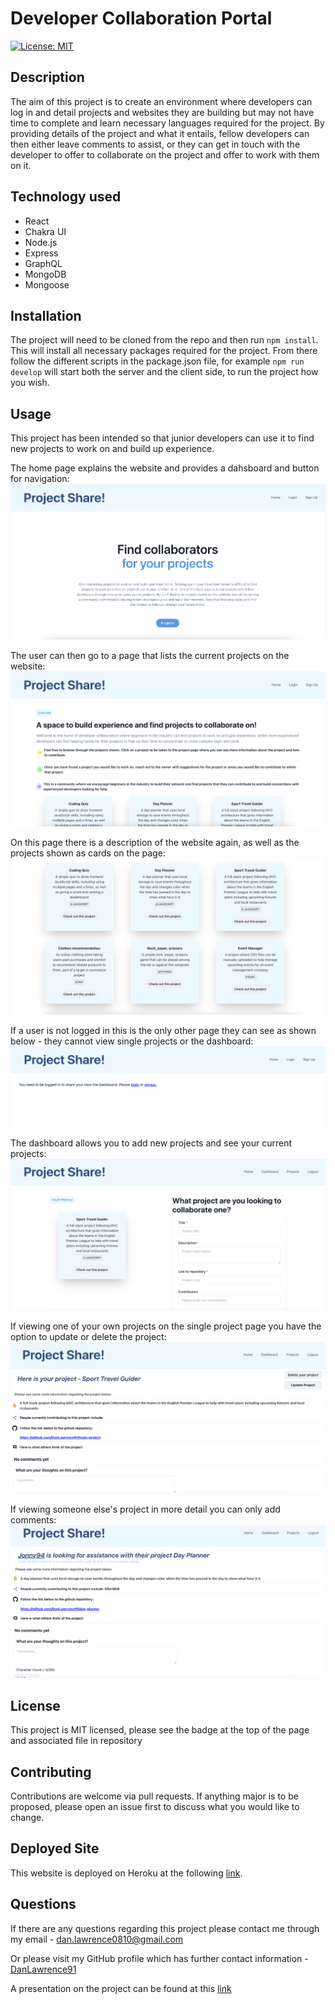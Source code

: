 # Developer Collaboration Portal

[![License: MIT](https://img.shields.io/badge/License-MIT-yellow.svg)](https://opensource.org/licenses/MIT)

## Description

The aim of this project is to create an environment where developers can log in and detail projects and websites they are building but may not have time to complete and learn necessary languages required for the project. By providing details of the project and what it entails, fellow developers can then either leave comments to assist, or they can get in touch with the developer to offer to collaborate on the project and offer to work with them on it.

## Technology used

- React
- Chakra UI
- Node.js
- Express
- GraphQL
- MongoDB
- Mongoose

## Installation

The project will need to be cloned from the repo and then run `npm install`. This will install all necessary packages required for the project. From there follow the different scripts in the package.json file, for example `npm run develop` will start both the server and the client side, to run the project how you wish.

## Usage

This project has been intended so that junior developers can use it to find new projects to work on and build up experience.

The home page explains the website and provides a dahsboard and button for navigation:
![Home page](./images/readme1.png)

The user can then go to a page that lists the current projects on the website:
![Projects page](./images/readme2.png)

On this page there is a description of the website again, as well as the projects shown as cards on the page:
![Extended projects page](./images/readme3.png)

If a user is not logged in this is the only other page they can see as shown below - they cannot view single projects or the dashboard:
![Sign in prompt](./images/readme4.png)

The dashboard allows you to add new projects and see your current projects:
![Dashboard view](./images/readme5.png)

If viewing one of your own projects on the single project page you have the option to update or delete the project:
![Own single project view](./images/readme6.png)

If viewing someone else's project in more detail you can only add comments:
![Other users single project view](./images/readme7.png)

## License

This project is MIT licensed, please see the badge at the top of the page and associated file in repository

## Contributing

Contributions are welcome via pull requests. If anything major is to be proposed, please open an issue first to discuss what you would like to change.

## Deployed Site

This website is deployed on Heroku at the following [link](https://serene-spire-10596.herokuapp.com/).

## Questions

If there are any questions regarding this project please contact me through my email - dan.lawrence0810@gmail.com

Or please visit my GitHub profile which has further contact information - [DanLawrence91](https://github.com/DanLawrence91)

A presentation on the project can be found at this [link](https://docs.google.com/presentation/d/1c396s9xQC4FTblammwdVltw2CYupLQFjlyFig2KOaqQ/edit?usp=sharing)
